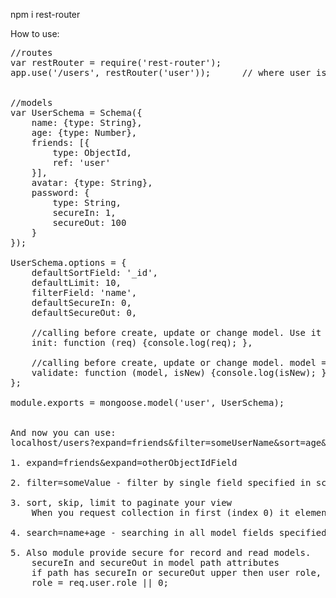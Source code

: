npm i rest-router

How to use:
<pre>
//routes
var restRouter = require('rest-router');
app.use('/users', restRouter('user'));      // where user is name of mongo model


//models
var UserSchema = Schema({
    name: {type: String},
    age: {type: Number},
    friends: [{
        type: ObjectId,
        ref: 'user'
    }],
    avatar: {type: String},
    password: {
        type: String,
        secureIn: 1,
        secureOut: 100
    }
});

UserSchema.options = {
    defaultSortField: '_id',
    defaultLimit: 10,
    filterField: 'name',
    defaultSecureIn: 0,
    defaultSecureOut: 0,

    //calling before create, update or change model. Use it for save file.
    init: function (req) {console.log(req); },

    //calling before create, update or change model. model = req.body;
    validate: function (model, isNew) {console.log(isNew); }
};

module.exports = mongoose.model('user', UserSchema);


And now you can use:
localhost/users?expand=friends&filter=someUserName&sort=age&order=-1&skip=2&limit=2&search=nameAge

1. expand=friends&expand=otherObjectIdField

2. filter=someValue - filter by single field specified in schema options

3. sort, skip, limit to paginate your view
    When you request collection in first (index 0) it element will be attribute totalCount.

4. search=name+age - searching in all model fields specified in schema options

5. Also module provide secure for record and read models.
    secureIn and secureOut in model path attributes
    if path has secureIn or secureOut upper then user role, it have being deleted.
    role = req.user.role || 0;
</pre>
